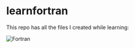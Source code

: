 # learnfortran
This repo has all the files I created while learning:


![Fortran](https://krvajalm.gallerycdn.vsassets.io/extensions/krvajalm/linter-gfortran/2.2.1/1590078791788/Microsoft.VisualStudio.Services.Icons.Default)
